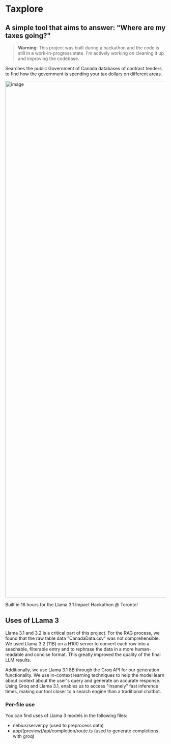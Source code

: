 # Taxplore

## A simple tool that aims to answer: "Where are my taxes going?"

> **Warning**: This project was built during a hackathon and the code is still in a work-in-progress state. I'm actively working on cleaning it up and improving the codebase.

Searches the public Government of Canada databases of contract tenders to find how the government is spending your tax dollars on different areas.

<img width="1625" alt="image" src="https://github.com/user-attachments/assets/35f404a1-ffe9-40bb-bd4e-7ece00914aad">

Built in 16 hours for the Llama 3.1 Impact Hackathon @ Toronto!

## Uses of LLama 3

Llama 3.1 and 3.2 is a critical part of this project. For the RAG process, we found that the raw table data "CanadaData.csv" was not comprehensible. We used Llama 3.2 (11B) on a H100 server to convert each row into a seachable, filterable entry and to rephrase the data in a more human-readable and concise format. This greatly improved the quality of the final LLM results.

Additionally, we use Llama 3.1 8B through the Groq API for our generation functionality. We use in-context learning techniques to help the model learn about context about the user's query and generate an accurate response. Using Groq and Llama 3.1, enables us to access "insanely" fast inference times, making our tool closer to a search engine than a traditional chatbot.

### Per-file use

You can find uses of Llama 3 models in the following files:

- nebius/server.py (used to preprocess data)
- app/(preview)/api/completion/route.ts (used to generate completions with groq)
